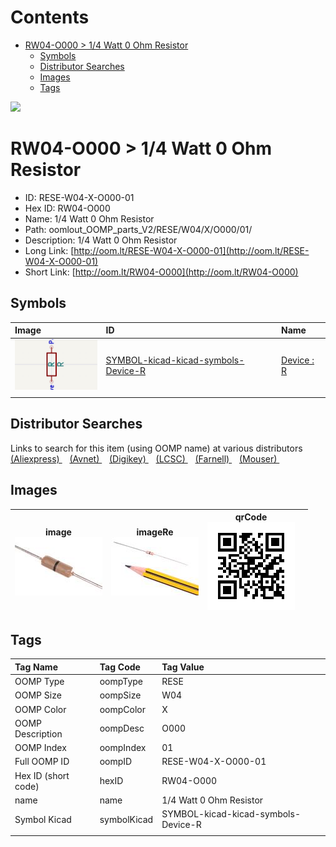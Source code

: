 



Contents
========

* [RW04-O000 > 1/4 Watt 0 Ohm Resistor](#rw04-o000--14-watt-0-ohm-resistor)
	* [Symbols](#symbols)
	* [Distributor Searches](#distributor-searches)
	* [Images](#images)
	* [Tags](#tags)
  
![][im]
# RW04-O000 > 1/4 Watt 0 Ohm Resistor

- ID: RESE-W04-X-O000-01
- Hex ID: RW04-O000
- Name: 1/4 Watt 0 Ohm Resistor
- Path: oomlout_OOMP_parts_V2/RESE/W04/X/O000/01/
- Description: 1/4 Watt 0 Ohm Resistor
- Long Link: [http://oom.lt/RESE-W04-X-O000-01](http://oom.lt/RESE-W04-X-O000-01)
- Short Link: [http://oom.lt/RW04-O000](http://oom.lt/RW04-O000)

## Symbols
  

|Image|ID|Name|
| :--- | :--- | :--- |
|[![](https://raw.githubusercontent.com/oomlout/oomlout_OOMP_eda_V2/main/SYMBOL/kicad/kicad-symbols/Device/R/image_140.png)](https://github.com/oomlout/oomlout_OOMP_eda_V2/tree/main/SYMBOL/kicad/kicad-symbols/Device/R/)|[SYMBOL-kicad-kicad-symbols-Device-R](https://github.com/oomlout/oomlout_OOMP_eda_V2/tree/main/SYMBOL/kicad/kicad-symbols/Device/R/)|[Device : R](https://github.com/oomlout/oomlout_OOMP_eda_V2/tree/main/SYMBOL/kicad/kicad-symbols/Device/R/)|
||||

## Distributor Searches
  
Links to search for this item (using OOMP name) at various distributors  
[(Aliexpress) ](https://www.aliexpress.com/wholesale?SearchText=11171/4+Watt+0+Ohm+Resistor)&nbsp;&nbsp;&nbsp;[(Avnet) ](https://www.avnet.com/shop/us/search/1/4+Watt+0+Ohm+Resistor)&nbsp;&nbsp;&nbsp;[(Digikey) ](https://www.digikey.co.uk/en/products/result?s=1/4+Watt+0+Ohm+Resistor)&nbsp;&nbsp;&nbsp;[(LCSC) ](https://www.lcsc.com/search?q=1/4+Watt+0+Ohm+Resistor)&nbsp;&nbsp;&nbsp;[(Farnell) ](https://uk.farnell.com/search?st=1/4+Watt+0+Ohm+Resistor)&nbsp;&nbsp;&nbsp;[(Mouser) ](https://www.mouser.com/c/?q=1/4+Watt+0+Ohm+Resistor)&nbsp;&nbsp;&nbsp;
## Images
  

|image<br>[![](https://raw.githubusercontent.com/oomlout/oomlout_OOMP_parts_V2/main/RESE/W04/X/O000/01/image_140.jpg)](https://github.com/oomlout/oomlout_OOMP_parts_V2/tree/main/RESE/W04/X/O000/01/image.jpg)|imageRe<br>[![](https://raw.githubusercontent.com/oomlout/oomlout_OOMP_parts_V2/main/RESE/W04/X/O000/01/image_RE_140.jpg)](https://github.com/oomlout/oomlout_OOMP_parts_V2/tree/main/RESE/W04/X/O000/01/image_RE.jpg)|qrCode<br>[![](https://raw.githubusercontent.com/oomlout/oomlout_OOMP_parts_V2/main/RESE/W04/X/O000/01/qrCode_140.png)](https://github.com/oomlout/oomlout_OOMP_parts_V2/tree/main/RESE/W04/X/O000/01/qrCode.png)||
| :---: | :---: | :---: | :---: |

## Tags
  

|Tag Name|Tag Code|Tag Value|
| :--- | :--- | :--- |
|OOMP Type|oompType|RESE|
|OOMP Size|oompSize|W04|
|OOMP Color|oompColor|X|
|OOMP Description|oompDesc|O000|
|OOMP Index|oompIndex|01|
|Full OOMP ID|oompID|RESE-W04-X-O000-01|
|Hex ID (short code)|hexID|RW04-O000|
|name|name|1/4 Watt 0 Ohm Resistor|
|Symbol Kicad|symbolKicad|SYMBOL-kicad-kicad-symbols-Device-R|
||||



[im]: image_450.jpg
